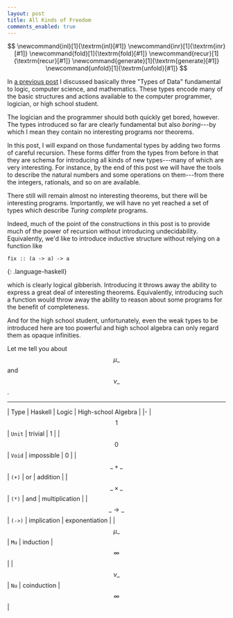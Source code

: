 ```yaml
---
layout: post
title: All Kinds of Freedom
comments_enabled: true
---
```


$$
\newcommand{inl}[1]{\textrm{inl}[#1]}
\newcommand{inr}[1]{\textrm{inr}[#1]}
\newcommand{fold}[1]{\textrm{fold}[#1]}
\newcommand{recur}[1]{\textrm{recur}[#1]}
\newcommand{generate}[1]{\textrm{generate}[#1]}
\newcommand{unfold}[1]{\textrm{unfold}[#1]}
$$

In [a previous post][types-of-data] I discussed basically three "Types
of Data" fundamental to logic, computer science, and
mathematics. These types encode many of the basic structures and
actions available to the computer programmer, logician, or high school
student.

[types-of-data]:http://tel.github.io/2014/07/23/types_of_data/

The logician and the programmer should both quickly get bored,
however. The types introduced so far are clearly fundamental but also
*boring*---by which I mean they contain no interesting programs nor
theorems.

In this post, I will expand on those fundamental types by adding two
forms of careful recursion. These forms differ from the types from
before in that they are schema for introducing all kinds of new
types---many of which are very interesting. For instance, by the end
of this post we will have the tools to describe the natural numbers
and some operations on them---from there the integers, rationals, and
so on are available.

There still will remain almost no interesting theorems, but there will
be interesting programs. Importantly, we will have no yet reached a
set of types which describe *Turing complete* programs.

Indeed, much of the point of the constructions in this post is to
provide much of the power of recursion without introducing
undecidability. Equivalently, we'd like to introduce inductive
structure without relying on a function like

~~~
fix :: (a -> a) -> a
~~~
{: .language-haskell}

which is clearly logical gibberish. Introducing it throws away the
ability to express a great deal of interesting theorems. Equivalently,
introducing such a function would throw away the ability to reason
about some programs for the benefit of completeness.

And for the high school student, unfortunately, even the weak types to
be introduced here are too powerful and high school algebra can only
regard them as opaque infinities.

Let me tell you about $$\mu \_$$ and $$\nu \_$$.

---

| Type | Haskell | Logic | High-school Algebra |
|-
| $$1$$ | `Unit` | trivial | 1 |
| $$0$$ | `Void` | impossible | 0 |
| $$\_ + \_$$ | `(+)` | or | addition |
| $$\_ \times \_$$ | `(*)` | and | multiplication |
| $$\_ \rightarrow \_$$ | `(->)` | implication | exponentiation |
| $$\mu \_$$ | `Mu` | induction | $$\infty$$ |
| $$\nu \_$$ | `Nu` | coinduction | $$\infty$$ |



